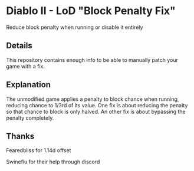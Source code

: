 # Diablo II - LoD "Block Penalty Fix"
Reduce block penalty when running or disable it entirely

## Details
This repository contains enough info to be able to manually patch your game with a fix.

## Explanation
The unmodified game applies a penalty to block chance when running, reducing chance to 1/3rd of its value.
One fix is about reducing the penalty so that chance to block is only halved.
An other fix is about bypassing the penalty completely.

## Thanks
Fearedbliss for 1.14d offset

Swineflu for their help through discord
